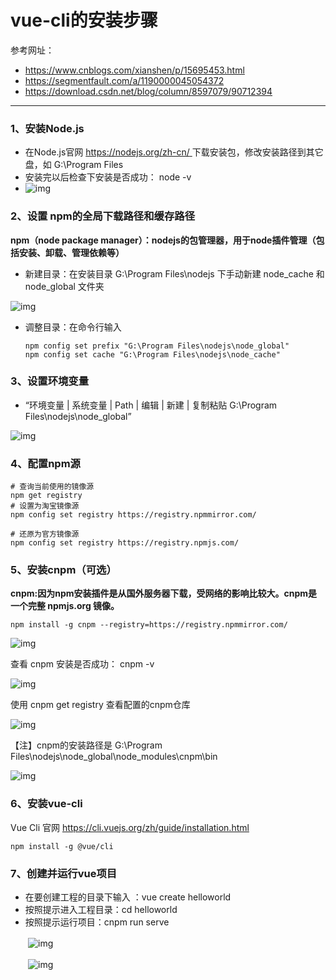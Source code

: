 # vue-cli的安装步骤

参考网址：

- https://www.cnblogs.com/xianshen/p/15695453.html
- https://segmentfault.com/a/1190000045054372
- https://download.csdn.net/blog/column/8597079/90712394

------

###  1、安装Node.js

- 在Node.js官网 [https://nodejs.org/zh-cn/ ](https://nodejs.org/zh-cn/)下载安装包，修改安装路径到其它盘，如 G:\Program Files
- 安装完以后检查下安装是否成功： node -v  
- ![img](https://img2024.cnblogs.com/blog/2194212/202407/2194212-20240725173504813-621057831.png)

### 2、设置 npm的全局下载路径和缓存路径

**npm（node package manager）：nodejs的包管理器，用于node插件管理（包括安装、卸载、管理依赖等）** 

- 新建目录：在安装目录 G:\Program Files\nodejs 下手动新建 node_cache 和 node_global 文件夹

![img](https://img2020.cnblogs.com/blog/2194212/202106/2194212-20210609103606723-678504255.png)

- 调整目录：在命令行输入 

  ```
  npm config set prefix "G:\Program Files\nodejs\node_global"
  npm config set cache "G:\Program Files\nodejs\node_cache"
  ```

###  3、设置环境变量

- “环境变量 | 系统变量 | Path | 编辑 | 新建 | 复制粘贴 G:\Program Files\nodejs\node_global”

![img](https://img2020.cnblogs.com/blog/2194212/202106/2194212-20210609105800456-1118435454.png)

###  4、配置npm源

```
# 查询当前使用的镜像源
npm get registry
# 设置为淘宝镜像源
npm config set registry https://registry.npmmirror.com/

# 还原为官方镜像源
npm config set registry https://registry.npmjs.com/
```

### 5、安装cnpm（可选）

**cnpm:因为npm安装插件是从国外服务器下载，受网络的影响比较大。cnpm是一个完整 npmjs.org 镜像。**

```
npm install -g cnpm --registry=https://registry.npmmirror.com/
```

![img](https://img2024.cnblogs.com/blog/2194212/202407/2194212-20240725174635377-1588170161.png)

 查看 cnpm 安装是否成功： cnpm -v

![img](https://img2024.cnblogs.com/blog/2194212/202407/2194212-20240725174652314-1920900673.png)

使用 cnpm get registry 查看配置的cnpm仓库

![img](https://img2024.cnblogs.com/blog/2194212/202407/2194212-20240725174734804-770389129.png)

【注】cnpm的安装路径是 G:\Program Files\nodejs\node_global\node_modules\cnpm\bin

![img](https://img2020.cnblogs.com/blog/2194212/202106/2194212-20210609110240797-299803503.png)

### 6、安装vue-cli

Vue Cli 官网 https://cli.vuejs.org/zh/guide/installation.html

```
npm install -g @vue/cli
```

### 7、创建并运行vue项目

- 在要创建工程的目录下输入 ：vue create helloworld
- 按照提示进入工程目录：cd helloworld
- 按照提示运行项目：cnpm run serve

　　![img](https://img2020.cnblogs.com/blog/2194212/202106/2194212-20210609110000622-865671859.png)

　　![img](https://img2020.cnblogs.com/blog/2194212/202106/2194212-20210609110040233-924604470.png)